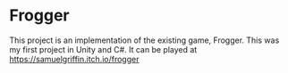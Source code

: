 # Frogger
This project is an implementation of the existing game, Frogger.
This was my first project in Unity and C#.
It can be played at https://samuelgriffin.itch.io/frogger 
